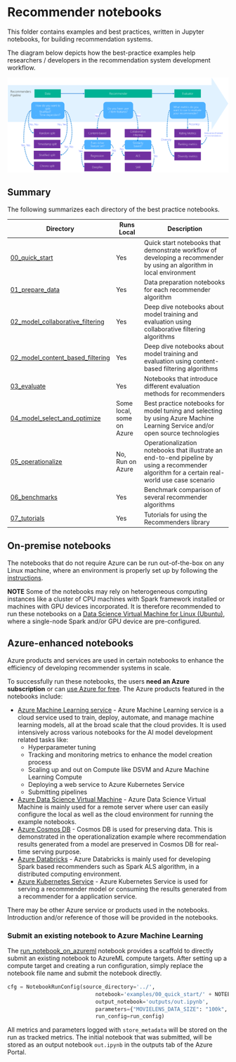 # Recommender notebooks

This folder contains examples and best practices, written in Jupyter notebooks, for building recommendation systems.

The diagram below depicts how the best-practice examples help researchers / developers in the recommendation system development workflow.

![workflow](https://raw.githubusercontent.com/recommenders-team/resources/main/images/reco_workflow.png)


## Summary

The following summarizes each directory of the best practice notebooks.

| Directory | Runs Local | Description |
| --- | --- | --- |
| [00_quick_start](00_quick_start)| Yes | Quick start notebooks that demonstrate workflow of developing a recommender by using an algorithm in local environment|
| [01_prepare_data](01_prepare_data) | Yes | Data preparation notebooks for each recommender algorithm|
| [02_model_collaborative_filtering](02_model_collaborative_filtering) | Yes | Deep dive notebooks about model training and evaluation using collaborative filtering algorithms |
| [02_model_content_based_filtering](02_model_content_based_filtering) | Yes |Deep dive notebooks about model training and evaluation using content-based filtering algorithms |
| [03_evaluate](03_evaluate) | Yes | Notebooks that introduce different evaluation methods for recommenders |
| [04_model_select_and_optimize](04_model_select_and_optimize) | Some local, some on Azure | Best practice notebooks for model tuning and selecting by using Azure Machine Learning Service and/or open source technologies |
| [05_operationalize](05_operationalize) | No, Run on Azure | Operationalization notebooks that illustrate an end-to-end pipeline by using a recommender algorithm for a certain real-world use case scenario |
| [06_benchmarks](06_benchmarks) | Yes | Benchmark comparison of several recommender algorithms |
| [07_tutorials](07_tutorials) | Yes | Tutorials for using the Recommenders library |

## On-premise notebooks

The notebooks that do not require Azure can be run out-of-the-box on any Linux machine, where an environment is properly
set up by following the [instructions](../SETUP.md). 

**NOTE** Some of the notebooks may rely on heterogeneous computing instances
like a cluster of CPU machines with Spark framework installed or machines with GPU devices incorporated. It is therefore recommended
to run these notebooks on a [Data Science Virtual Machine for Linux (Ubuntu)](https://azuremarketplace.microsoft.com/en-us/marketplace/apps/microsoft-dsvm.linux-data-science-vm-ubuntu), where a single-node Spark and/or GPU device are pre-configured.

## Azure-enhanced notebooks

Azure products and services are used in certain notebooks to enhance the efficiency of developing recommender systems in scale.

To successfully run these notebooks, the users **need an Azure subscription** or can [use Azure for free](https://azure.microsoft.com/en-us/free/).
The Azure products featured in the notebooks include:

* [Azure Machine Learning service](https://azure.microsoft.com/en-us/services/machine-learning-service/) - Azure Machine Learning service is a cloud service used to train, deploy, automate, and manage machine learning models, all at the broad scale that the cloud provides. It is used intensively across various notebooks for the AI model development related tasks like:
  * Hyperparameter tuning
  * Tracking and monitoring metrics to enhance the model creation process
  * Scaling up and out on Compute like DSVM and Azure Machine Learning Compute
  * Deploying a web service to Azure Kubernetes Service
  * Submitting pipelines
* [Azure Data Science Virtual Machine](https://azure.microsoft.com/en-us/services/virtual-machines/data-science-virtual-machines/) - Azure Data Science Virtual Machine is mainly used for a remote server where user
can easily configure the local as well as the cloud environment for running the example notebooks.
* [Azure Cosmos DB](https://docs.microsoft.com/en-us/azure/cosmos-db/introduction) - Cosmos DB is used for preserving data. This is demonstrated in the operationalization example where
recommendation results generated from a model are preserved in Cosmos DB for real-time serving purpose.
* [Azure Databricks](https://azure.microsoft.com/en-us/services/databricks/) - Azure Databricks is mainly used for developing Spark based recommenders such as Spark ALS algorithm, in a distributed computing
environment.
* [Azure Kubernetes Service](https://azure.microsoft.com/en-us/services/kubernetes-service/) - Azure Kubernetes Service is used for serving a recommender model or consuming the results
generated from a recommender for a application service.

There may be other Azure service or products used in the notebooks. Introduction and/or reference of
those will be provided in the notebooks.

### Submit an existing notebook to Azure Machine Learning

 The [run_notebook_on_azureml](./run_notebook_on_azureml.ipynb) notebook provides a scaffold to directly submit an existing notebook to AzureML compute targets. After setting up a compute target and creating a run configuration, simply replace the notebook file name and submit the notebook directly. 

```python
cfg = NotebookRunConfig(source_directory='../',
                            notebook='examples/00_quick_start/' + NOTEBOOK_NAME,
                            output_notebook='outputs/out.ipynb',
                            parameters={"MOVIELENS_DATA_SIZE": "100k", "TOP_K": 10},
                            run_config=run_config)
```

All metrics and parameters logged with `store_metadata` will be stored on the run as tracked metrics. The initial notebook that was submitted, will be stored as an output notebook ```out.ipynb``` in the outputs tab of the Azure Portal. 
